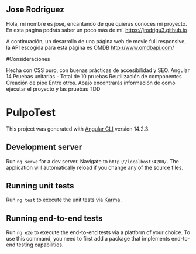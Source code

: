 
## Jose Rodriguez
Hola, mi nombre es josé, encantando de que quieras conoces mi proyecto.
En esta página podrás saber un poco más de mí.
https://jrodrigu3.github.io

A continuación, un desarrollo de una página web de movie full responsive, la API escogida para esta página es OMDB http://www.omdbapi.com/

#Consideraciones 

Hecha con CSS puro, con buenas prácticas de accesibilidad y SEO.
Angular 14
Pruebas unitarias - Total de 10 pruebas
Reutilización de componentes
Creación de pipe
Entre otros.
Abajo encontrarás información de como ejecutar el proyecto y las pruebas TDD
# PulpoTest

This project was generated with [Angular CLI](https://github.com/angular/angular-cli) version 14.2.3.

## Development server

Run `ng serve` for a dev server. Navigate to `http://localhost:4200/`. The application will automatically reload if you change any of the source files.

## Running unit tests

Run `ng test` to execute the unit tests via [Karma](https://karma-runner.github.io).

## Running end-to-end tests

Run `ng e2e` to execute the end-to-end tests via a platform of your choice. To use this command, you need to first add a package that implements end-to-end testing capabilities.
